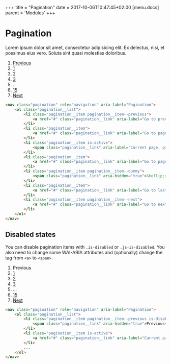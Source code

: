+++
title = "Pagination"
date = 2017-10-06T10:47:45+02:00
[menu.docs]
parent = 'Modules'
+++

# Pagination

Lorem ipsum dolor sit amet, consectetur adipisicing elit. Ex delectus, nisi, et possimus eius vero. Soluta sint quasi molestias doloribus.

<div class="fp-example">
	<nav class="pagination" role="navigation" aria-label="Pagination">
		<ol class="pagination__list">
			<li class="pagination__item pagination__item--previous">
				<a href="#" class="pagination__link" aria-label="Go to previous page, page 1">Previous</a>
			</li>
			<li class="pagination__item">
				<a href="#" class="pagination__link" aria-label="Go to page 1">1</a>
			</li>
			<li class="pagination__item is-active">
				<span class="pagination__link" aria-label="Current page, page 2" aria-current="true">2</span>
			</li>
			<li class="pagination__item">
				<a href="#" class="pagination__link" aria-label="Go to page 3">3</a>
			</li>
			<li class="pagination__item pagination__item--dummy">
				<span class="pagination__link" aria-hidden="true">&hellip;</span>
			</li>
			<li class="pagination__item">
				<a href="#" class="pagination__link" aria-label="Go to last page, page 15">15</a>
			</li>
			<li class="pagination__item pagination__item--next">
				<a href="#" class="pagination__link" aria-label="Go to next page, page 2">Next</a>
			</li>
		</ol>
	</nav>
</div>

```html
<nav class="pagination" role="navigation" aria-label="Pagination">
	<ol class="pagination__list">
		<li class="pagination__item pagination__item--previous">
			<a href="#" class="pagination__link" aria-label="Go to previous page, page 1">Previous</a>
		</li>
		<li class="pagination__item">
			<a href="#" class="pagination__link" aria-label="Go to page 1">1</a>
		</li>
		<li class="pagination__item is-active">
			<span class="pagination__link" aria-label="Current page, page 2" aria-current="true">2</span>
		</li>
		<li class="pagination__item">
			<a href="#" class="pagination__link" aria-label="Go to page 3">3</a>
		</li>
		<li class="pagination__item pagination__item--dummy">
			<span class="pagination__link" aria-hidden="true">&hellip;</span>
		</li>
		<li class="pagination__item">
			<a href="#" class="pagination__link" aria-label="Go to last page, page 15">15</a>
		</li>
		<li class="pagination__item pagination__item--next">
			<a href="#" class="pagination__link" aria-label="Go to next page, page 2">Next</a>
		</li>
	</ol>
</nav>
```

## Disabled states

You can disable pagination items with `.is-disabled` or `.js-is-disabled`. You also need to change some WAI-ARIA attributes and (optionally) change the tag from `<a>` to `<span>`.

<div class="fp-example">
	<nav class="pagination" role="navigation" aria-label="Pagination">
		<ol class="pagination__list">
			<li class="pagination__item pagination__item--previous is-disabled">
				<span class="pagination__link" aria-hidden="true">Previous</span>
			</li>
			<li class="pagination__item is-active">
				<a href="#" class="pagination__link" aria-label="Current page, page 1" aria-current="true">1</a>
			</li>
			<li class="pagination__item">
				<a href="#" class="pagination__link" aria-label="Go to page 2">2</a>
			</li>
			<li class="pagination__item">
				<a href="#" class="pagination__link" aria-label="Go to page 3">3</a>
			</li>
			<li class="pagination__item pagination__item--dummy">
				<span class="pagination__link" aria-hidden="true">&hellip;</span>
			</li>
			<li class="pagination__item">
				<a href="#" class="pagination__link" aria-label="Go to last page, page 15">15</a>
			</li>
			<li class="pagination__item pagination__item--next">
				<a href="#" class="pagination__link" aria-label="Go to next page, page 2">Next</a>
			</li>
		</ol>
	</nav>
</div>

```html
<nav class="pagination" role="navigation" aria-label="Pagination">
	<ol class="pagination__list">
		<li class="pagination__item pagination__item--previous is-disabled">
			<span class="pagination__link" aria-hidden="true">Previous</span>
		</li>
		<li class="pagination__item is-active">
			<a href="#" class="pagination__link" aria-label="Current page, page 1" aria-current="true">1</a>
		</li>
		...
	</ol>
</nav>
```

